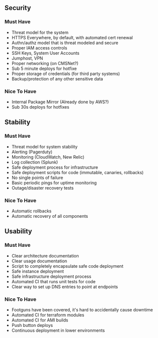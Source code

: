 ## Security
### Must Have
* Threat model for the system	
* HTTPS Everywhere, by default, with automated cert renewal	
* Authn/authz model that is threat modeled and secure	
* Proper IAM access controls	
* SSH Keys, System User Accounts
* Jumphost, VPN	
* Proper networking (on CMSNet?)	
* Sub 5 minute deploys for hotfixe
* Proper storage of credentials (for third party systems) 	
* Backup/protection of any other sensitive data	

### Nice To Have
* Internal Package Mirror (Already done by AWS?)	
* Sub 30s deploys for hotfixes	


## Stability
### Must Have
* Threat model for system stability	
* Alerting (Pagerduty) 	
* Monitoring (CloudWatch, New Relic) 	
* Log collection (Splunk) 	
* Safe deployment process for infrastructure	
* Safe deployment scripts for code (immutable, canaries, rollbacks)	
* No single points of failure	
* Basic periodic pings for uptime monitoring	
* Outage/disaster recovery tests	

### Nice To Have
* Automatic rollbacks	
* Automatic recovery of all components	

## Usability
### Must Have
* Clear architecture documentation	
* Clear usage documentation	
* Script to completely encapsulate safe code deployment 	
* Safe instance deployment	
* Safe infrastructure deployment process	
* Automated CI that runs unit tests for code	
* Clear way to set up DNS entries to point at endpoints	

### Nice To Have
* Footguns have been covered, it's hard to accidentally cause downtime
* Automated CI for terraform modules
* Automated CI for AMI builds
* Push button deploys
* Continuous deployment in lower environments